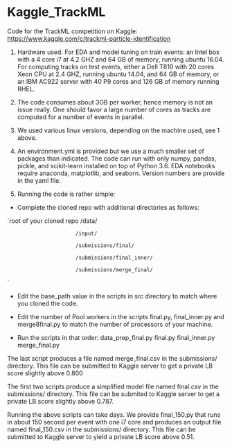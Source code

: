 # Kaggle_TrackML
Code for the TrackML competition on Kaggle: https://www.kaggle.com/c/trackml-particle-identification

1. Hardware used. For EDA and model tuning on train events: an Intel box with a 4 core i7 at 4.2 GHZ and 64 GB of memory, running ubuntu 16.04. For computing tracks on test events, either a Dell T810 with 20 cores Xeon CPU at 2.4 GHZ, running ubuntu 14.04, and 64 GB of memory, or an IBM AC922 server with 40 P9 cores and 126 GB of memory running RHEL.

2. The code consumes about 3GB per worker, hence memory is not an issue really.  One should favor a large number of cores as tracks are computed for a number of events in parallel.

3. We used various linux versions, depending on the machine used, see 1 above.

4. An environment.yml is provided but we use a much smaller set of packages than indicated.  The code can run with only numpy, pandas, pickle, and scikit-learn installed on top of Python 3.6.  EDA notebooks require anaconda, matplotlib, and seaborn. Version numbers are provide in the yaml file.

5. Running the code is rather simple:
- Complete the cloned repo with additional directories as follows:

`root of your cloned repo /data/

                          /input/
                          
                          /submissions/final/
                          
                          /submissions/final_inner/
                          
                          /submissions/merge_final/
  `
- Edit the base_path value in the scripts in src directory to match where you cloned the code.
- Edit the number of Pool workers in the scripts final.py, final_inner.py and merge8final.py to match the number of processors of your machine.

- Run the scripts in that order:
 data_prep_final.py
 final.py
 final_inner.py
 merge_final.py
 
The last script produces a file named merge_final.csv in the submissions/ directory.  This file can be submitted to Kaggle server to get a private LB score slightly above 0.800

The first two scripts produce a simplified model file named final.csv in the submissions/ directory.  This file can be submited to Kaggle server to get a private LB score slightly above 0.787. 

Running the above scripts can take days.  We provide final_150.py that runs in about 150 second per event with one i7 core and produces an output file named final_150.csv in the submissions/ directory.  This file can be submitted to Kaggle server to yield a private LB score above 0.51.  
